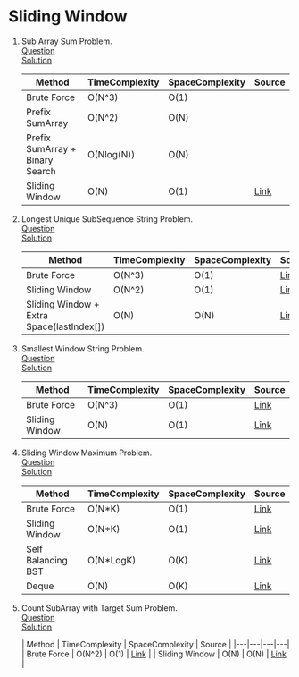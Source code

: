 # Sliding Window
1. Sub Array Sum Problem.
   <br /> [Question](/3.%20Sliding%20Window/docs/1.SlidingWindow-Question1.jpg)
   <br /> [Solution](/3.%20Sliding%20Window/1.question1-solution.cpp)
   <br />

   | Method | TimeComplexity | SpaceComplexity | Source |
      |---|---|---|---|
   | Brute Force  | O(N^3) | O(1) |
   | Prefix SumArray | O(N^2)  | O(N) |
   | Prefix SumArray + Binary Search | O(Nlog(N))  | O(N) |
   | Sliding Window | O(N) | O(1) | [Link](/3.%20Sliding%20Window/1.question1-solution.cpp) |

2. Longest Unique SubSequence String Problem.
   <br /> [Question](/3.%20Sliding%20Window/docs/2.SlidingWindow-Question2.jpg)
   <br /> [Solution](/3.%20Sliding%20Window/2.question2-solution.cpp)
   <br />

   | Method | TimeComplexity | SpaceComplexity | Source | 
      |---|---|---|---|
   | Brute Force  | O(N^3) | O(1) | [Link](https://www.geeksforgeeks.org/length-of-the-longest-substring-without-repeating-characters/) |
   | Sliding Window | O(N^2) | O(1) | [Link](https://www.geeksforgeeks.org/length-of-the-longest-substring-without-repeating-characters/) |
   | Sliding Window + Extra Space(lastIndex[]) | O(N)  | O(N) | [Link](/3.%20Sliding%20Window/2.question2-solution.cpp) |

3. Smallest Window String Problem.
   <br /> [Question](/3.%20Sliding%20Window/docs/3.SlidingWindow-Question3.jpg)
   <br /> [Solution](/3.%20Sliding%20Window/3.question3-solution.cpp)
   <br />

   | Method | TimeComplexity | SpaceComplexity | Source | 
      |---|---|---|---|
   | Brute Force | O(N^3) | O(1) | [Link](https://www.geeksforgeeks.org/find-the-smallest-window-in-a-string-containing-all-characters-of-another-string/) |
   | Sliding Window | O(N) | O(1) | [Link](/3.%20Sliding%20Window/3.question3-solution.cpp) |

4. Sliding Window Maximum Problem.
   <br /> [Question](/3.%20Sliding%20Window/docs/4.SlidingWindow-Question4.jpg)
   <br /> [Solution](/3.%20Sliding%20Window/4.question4-solution.cpp)
   <br />

   | Method | TimeComplexity | SpaceComplexity | Source | 
      |---|---|---|---|
   | Brute Force | O(N*K) | O(1) | [Link](https://www.geeksforgeeks.org/sliding-window-maximum-maximum-of-all-subarrays-of-size-k/) |
   | Sliding Window | O(N*K) | O(1) | [Link](/3.%20Sliding%20Window/4.question4-solution.cpp) |
   | Self Balancing BST | O(N*LogK)  | O(K) | [Link](https://www.geeksforgeeks.org/sliding-window-maximum-maximum-of-all-subarrays-of-size-k/) |
   | Deque| O(N)  | O(K) | [Link](https://www.geeksforgeeks.org/sliding-window-maximum-maximum-of-all-subarrays-of-size-k/) |

5. Count SubArray with Target Sum Problem.
   <br /> [Question](/3.%20Sliding%20Window/docs/5.SlidingWindow-Question5.jpg)
   <br /> [Solution](/3.%20Sliding%20Window/5.question5-solution.cpp)
   <br />

   | Method | TimeComplexity | SpaceComplexity | Source | 
         |---|---|---|---|
   | Brute Force | O(N^2) | O(1) | [Link](https://www.geeksforgeeks.org/number-subarrays-sum-exactly-equal-k/) |
   | Sliding Window | O(N) | O(N) | [Link](/3.%20Sliding%20Window/5.question5-solution.cpp) |
